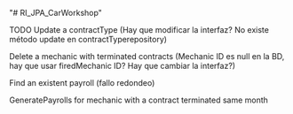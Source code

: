 "# RI_JPA_CarWorkshop" 

TODO
Update a contractType (Hay que modificar la interfaz? No existe método update en contractTyperepository)

Delete a mechanic with terminated contracts (Mechanic ID es null en la BD, hay que usar firedMechanic ID? Hay que cambiar la interfaz?)

Find an existent payroll (fallo redondeo)

GeneratePayrolls for mechanic with a contract terminated same month
